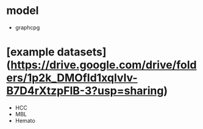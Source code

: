 # model
* graphcpg
# [example datasets] (https://drive.google.com/drive/folders/1p2k_DMOfId1xqlvIv-B7D4rXtzpFlB-3?usp=sharing)
* HCC
* MBL
* Hemato


